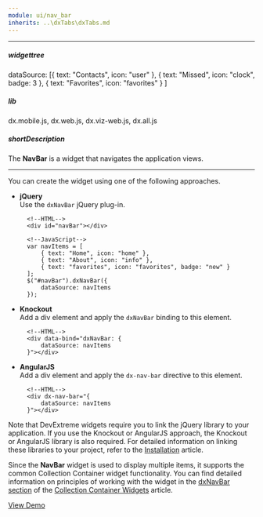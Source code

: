 ```yaml
---
module: ui/nav_bar
inherits: ..\dxTabs\dxTabs.md
---
```

---
##### widgettree
dataSource: [{
        text: "Contacts",
        icon: "user"
    }, {
        text: "Missed",
        icon: "clock",
        badge: 3
    }, {
        text: "Favorites",
        icon: "favorites"
    }
]

##### lib
dx.mobile.js, dx.web.js, dx.viz-web.js, dx.all.js

##### shortDescription
The **NavBar** is a widget that navigates the application views.

---
You can create the widget using one of the following approaches.

- **jQuery**  
 Use the `dxNavBar` jQuery plug-in.

        <!--HTML-->
        <div id="navBar"></div>

    <!---->

        <!--JavaScript-->
        var navItems = [
            { text: "Home", icon: "home" },
            { text: "About", icon: "info" },
            { text: "favorites", icon: "favorites", badge: "new" }
        ];
        $("#navBar").dxNavBar({
            dataSource: navItems
        });

- **Knockout**  
 Add a div element and apply the `dxNavBar` binding to this element.

        <!--HTML-->
        <div data-bind="dxNavBar: {
            dataSource: navItems
        }"></div>

- **AngularJS**  
 Add a div element and apply the `dx-nav-bar` directive to this element.

        <!--HTML-->
        <div dx-nav-bar="{
            dataSource: navItems
        }"></div>

Note that DevExtreme widgets require you to link the jQuery library to your application. If you use the Knockout or AngularJS approach, the Knockout or AngularJS library is also required. For detailed information on linking these libraries to your project, refer to the [Installation](/concepts/10%20UI%20Widgets/0%20Basics/01%20Installation '/Documentation/Guide/UI_Widgets/Basics/Installation/') article.

Since the **NavBar** widget is used to display multiple items, it supports the common Collection Container widget functionality. You can find detailed information on principles of working with the widget in the [dxNavBar section](/concepts/10%20UI%20Widgets/10%20UI%20Widget%20Categories/10%20Collection%20Container%20Widgets/1%20List%20of%20Collection%20Container%20Widgets/dxNavBar.md '/Documentation/Guide/UI_Widgets/UI_Widget_Categories/Collection_Container_Widgets/#List_of_Collection_Container_Widgets/dxNavBar') of the [Collection Container Widgets](/concepts/10%20UI%20Widgets/10%20UI%20Widget%20Categories/10%20Collection%20Container%20Widgets '/Documentation/Guide/UI_Widgets/UI_Widget_Categories/Collection_Container_Widgets/') article.

<a href="http://js.devexpress.com/Demos/WidgetsGallery/#demo/navigationnavbarnavbarnavbar/iphone/ios7/default/default" class="button orange small fix-width-155" style="margin-right: 20px;" target="_blank">View Demo</a>
